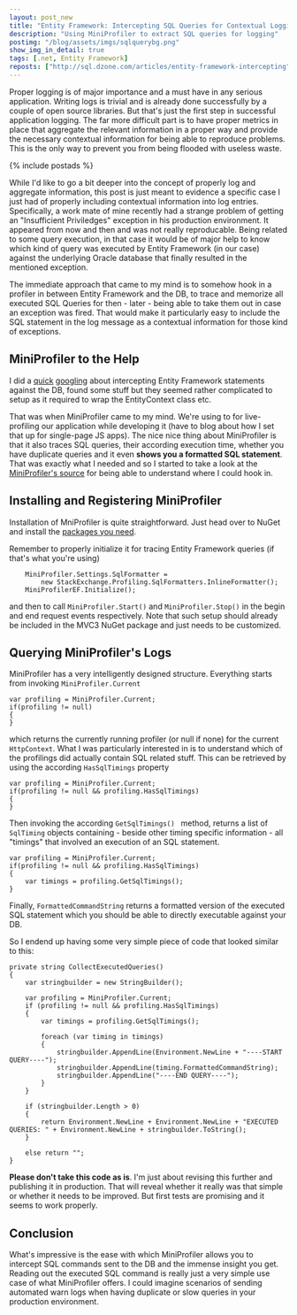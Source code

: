 ```yaml
---
layout: post_new
title: "Entity Framework: Intercepting SQL Queries for Contextual Logging"
description: "Using MiniProfiler to extract SQL queries for logging"
postimg: "/blog/assets/imgs/sqlquerybg.png"
show_img_in_detail: true
tags: [.net, Entity Framework]
reposts: ["http://sql.dzone.com/articles/entity-framework-intercepting"]
---
```


<div class="article-intro">
Proper logging is of major importance and a must have in any serious application. Writing logs is trivial and is already done successfully by a couple of open source libraries. But that's just the first step in successful application logging. The far more difficult part is to have proper metrics in place that aggregate the relevant information in a proper way and provide the necessary contextual information for being able to reproduce problems. This is the only way to prevent you from being flooded with useless waste.
</div>

{% include postads %}

While I'd like to go a bit deeper into the concept of properly log and aggregate information, this post is just meant to evidence a specific case I just had of properly including contextual information into log entries. Specifically, a work mate of mine recently had a strange problem of getting an "Insufficient Priviledges" exception in his production environment. It appeared from now and then and was not really reproducable. Being related to some query execution, in that case it would be of major help to know which kind of query was executed by Entity Framework (in our case) against the underlying Oracle database that finally resulted in the mentioned exception.

The immediate approach that came to my mind is to somehow hook in a profiler in between Entity Framework and the DB, to trace and memorize all executed SQL Queries for then - later - being able to take them out in case an exception was fired. That would make it particularly easy to include the SQL statement in the log message as a contextual information for those kind of exceptions.

## MiniProfiler to the Help

I did a [quick](http://codeclimber.net.nz/archive/2010/12/08/Logging-all-SQL-statements-done-by-Entity-Framework.aspx) [googling](http://code.msdn.microsoft.com/EFProviderWrappers) about intercepting Entity Framework statements against the DB, found some stuff but they seemed rather complicated to setup as it required to wrap the EntityContext class etc. 

That was when MiniProfiler came to my mind. We're using to for live-profiling our application while developing it (have to blog about how I set that up for single-page JS apps). The nice nice thing about MiniProfiler is that it also traces SQL queries, their according execution time, whether you have duplicate queries and it even **shows you a formatted SQL statement**. That was exactly what I needed and so I started to take a look at the [MiniProfiler's source](https://github.com/SamSaffron/MiniProfiler) for being able to understand where I could hook in.

## Installing and Registering MiniProfiler

Installation of MniProfiler is quite straightforward. Just head over to NuGet and install the [packages you need](http://nuget.org/packages?q=MiniProfiler).

Remember to properly initialize it for tracing Entity Framework queries (if that's what you're using)

        MiniProfiler.Settings.SqlFormatter = 
            new StackExchange.Profiling.SqlFormatters.InlineFormatter();
        MiniProfilerEF.Initialize();

and then to call `MiniProfiler.Start()` and `MiniProfiler.Stop()` in the begin and end request events respectively. Note that such setup should already be included in the MVC3 NuGet package and just needs to be customized.

## Querying MiniProfiler's Logs

MiniProfiler has a very intelligently designed structure. Everything starts from invoking `MiniProfiler.Current`

    var profiling = MiniProfiler.Current;
    if(profiling != null)
    {
    }

which returns the currently running profiler (or null if none) for the current `HttpContext`. What I was particularly interested in is to understand which of the profilings did actually contain SQL related stuff. This can be retrieved by using the according `HasSqlTimings` property

    var profiling = MiniProfiler.Current;
    if(profiling != null && profiling.HasSqlTimings)
    {
    }

Then invoking the according `GetSqlTimings() ` method, returns a list of `SqlTiming` objects containing - beside other timing specific information - all "timings" that involved an execution of an SQL statement.

    var profiling = MiniProfiler.Current;
    if(profiling != null && profiling.HasSqlTimings)
    {
        var timings = profiling.GetSqlTimings();
    }

Finally, `FormattedCommandString` returns a formatted version of the executed SQL statement which you should be able to directly executable against your DB.

So I endend up having some very simple piece of code that looked similar to this:

    private string CollectExecutedQueries()
    {
        var stringbuilder = new StringBuilder();
    
        var profiling = MiniProfiler.Current;
        if (profiling != null && profiling.HasSqlTimings)
        {
            var timings = profiling.GetSqlTimings();

            foreach (var timing in timings)
            {
                stringbuilder.AppendLine(Environment.NewLine + "----START QUERY----");
                stringbuilder.AppendLine(timing.FormattedCommandString);
                stringbuilder.AppendLine("----END QUERY----");
            }
        }
    
        if (stringbuilder.Length > 0)
        {
            return Environment.NewLine + Environment.NewLine + "EXECUTED QUERIES: " + Environment.NewLine + stringbuilder.ToString();
        }
    
        else return "";
    }

**Please don't take this code as is**. I'm just about revising this further and publishing it in production. That will reveal whether it really was that simple or whether it needs to be improved. But first tests are promising and it seems to work properly.

## Conclusion

What's impressive is the ease with which MiniProfiler allows you to intercept SQL commands sent to the DB and the immense insight you get. Reading out the executed SQL command is really just a very simple use case of what MiniProfiler offers. I could imagine scenarios of sending automated warn logs when having duplicate or slow queries in your production environment.
